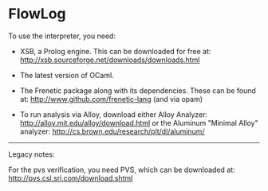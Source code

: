 FlowLog
=======

To use the interpreter, you need:

* XSB, a Prolog engine. This can be downloaded for free at:
    http://xsb.sourceforge.net/downloads/downloads.html

* The latest version of OCaml.

* The Frenetic package along with its dependencies. These can be found at:
    http://www.github.com/frenetic-lang
  (and via opam)

* To run analysis via Alloy, download either Alloy Analyzer:
    http://alloy.mit.edu/alloy/download.html
  or the Aluminum "Minimal Alloy" analyzer:
  	http://cs.brown.edu/research/plt/dl/aluminum/

-----------------------------
Legacy notes: 

For the pvs verification, you need PVS, which can be downloaded at:
http://pvs.csl.sri.com/download.shtml